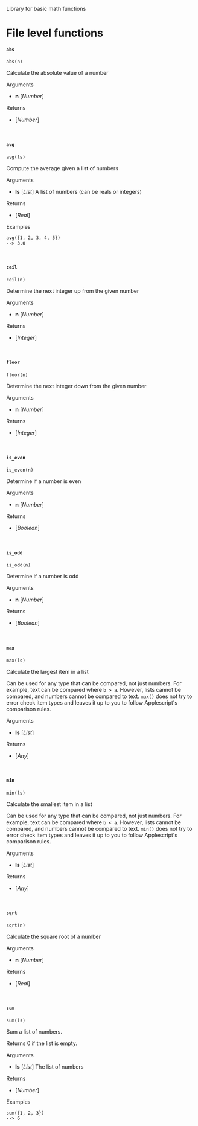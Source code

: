 
Library for basic math functions



# File level functions

#### `abs`
```applescript
abs(n)
```
Calculate the absolute value of a number

<p class="attribute_section">Arguments</p>

* **n** [_Number_] 

<p class="attribute_section">Returns</p>

* [_Number_] 


<br/>

#### `avg`
```applescript
avg(ls)
```
Compute the average given a list of numbers

<p class="attribute_section">Arguments</p>

* **ls** [_List_]  A list of numbers (can be reals or integers)

<p class="attribute_section">Returns</p>

* [_Real_] 


<p class="attribute_section">Examples</p>

```applescript
avg({1, 2, 3, 4, 5})
--> 3.0
```
<br/>

#### `ceil`
```applescript
ceil(n)
```
Determine the next integer up from the given number

<p class="attribute_section">Arguments</p>

* **n** [_Number_] 

<p class="attribute_section">Returns</p>

* [_Integer_] 


<br/>

#### `floor`
```applescript
floor(n)
```
Determine the next integer down from the given number

<p class="attribute_section">Arguments</p>

* **n** [_Number_] 

<p class="attribute_section">Returns</p>

* [_Integer_] 


<br/>

#### `is_even`
```applescript
is_even(n)
```
Determine if a number is even

<p class="attribute_section">Arguments</p>

* **n** [_Number_] 

<p class="attribute_section">Returns</p>

* [_Boolean_] 


<br/>

#### `is_odd`
```applescript
is_odd(n)
```
Determine if a number is odd

<p class="attribute_section">Arguments</p>

* **n** [_Number_] 

<p class="attribute_section">Returns</p>

* [_Boolean_] 


<br/>

#### `max`
```applescript
max(ls)
```
Calculate the largest item in a list

Can be used for any type that can be compared, not just numbers. For example, text can be compared where `b > a`. However, lists cannot be compared, and numbers cannot be compared to text. `max()` does not try to error check item types and leaves it up to you to follow Applescript's comparison rules.

<p class="attribute_section">Arguments</p>

* **ls** [_List_] 

<p class="attribute_section">Returns</p>

* [_Any_] 


<br/>

#### `min`
```applescript
min(ls)
```
Calculate the smallest item in a list

Can be used for any type that can be compared, not just numbers. For example, text can be compared where `b < a`. However, lists cannot be compared, and numbers cannot be compared to text. `min()` does not try to error check item types and leaves it up to you to follow Applescript's comparison rules.

<p class="attribute_section">Arguments</p>

* **ls** [_List_] 

<p class="attribute_section">Returns</p>

* [_Any_] 


<br/>

#### `sqrt`
```applescript
sqrt(n)
```
Calculate the square root of a number

<p class="attribute_section">Arguments</p>

* **n** [_Number_] 

<p class="attribute_section">Returns</p>

* [_Real_] 


<br/>

#### `sum`
```applescript
sum(ls)
```
Sum a list of numbers.

Returns 0 if the list is empty.

<p class="attribute_section">Arguments</p>

* **ls** [_List_]  The list of numbers

<p class="attribute_section">Returns</p>

* [_Number_] 


<p class="attribute_section">Examples</p>

```applescript
sum({1, 2, 3})
--> 6
```
<br/>

